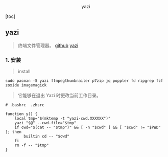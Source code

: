 <center>yazi</center>









[toc]







## yazi

> 终端文件管理器。 [github](https://github.com/sxyazi/yazi)  [yazi](https://yazi-rs.github.io/)







### 1. 安装

> install

```shell
sudo pacman -S yazi ffmpegthumbnailer p7zip jq poppler fd ripgrep fzf zoxide imagemagick
```



> 它能够在退出 Yazi 时更改当前工作目录。

```shell
# .bashrc  .zhsrc

function y() {
	local tmp="$(mktemp -t "yazi-cwd.XXXXXX")"
	yazi "$@" --cwd-file="$tmp"
	if cwd="$(cat -- "$tmp")" && [ -n "$cwd" ] && [ "$cwd" != "$PWD" ]; then
		builtin cd -- "$cwd"
	fi
	rm -f -- "$tmp"
}
```

